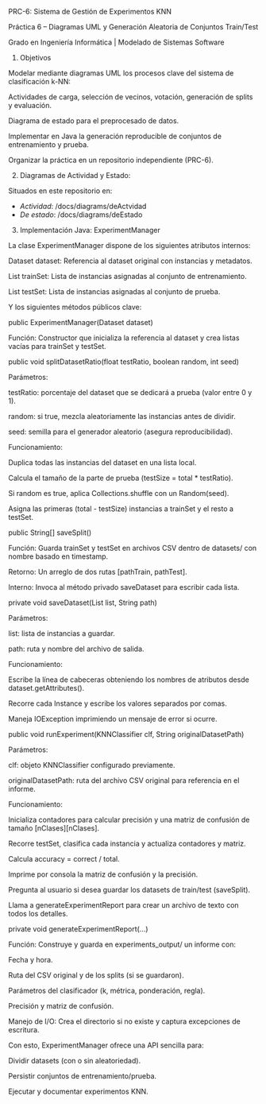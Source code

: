 PRC-6: Sistema de Gestión de Experimentos KNN

Práctica 6 – Diagramas UML y Generación Aleatoria de Conjuntos Train/Test

Grado en Ingeniería Informática | Modelado de Sistemas Software

1. Objetivos

Modelar mediante diagramas UML los procesos clave del sistema de clasificación k-NN:

Actividades de carga, selección de vecinos, votación, generación de splits y evaluación.

Diagrama de estado para el preprocesado de datos.

Implementar en Java la generación reproducible de conjuntos de entrenamiento y prueba.

Organizar la práctica en un repositorio independiente (PRC-6).


2. Diagramas de Actividad y Estado:

Situados en este repositorio en:

- *Actividad*: /docs/diagrams/deActvidad
- *De estado*: /docs/diagrams/deEstado


3. Implementación Java: ExperimentManager

La clase ExperimentManager dispone de los siguientes atributos internos:

Dataset dataset: Referencia al dataset original con instancias y metadatos.

List<Instance> trainSet: Lista de instancias asignadas al conjunto de entrenamiento.

List<Instance> testSet: Lista de instancias asignadas al conjunto de prueba.

Y los siguientes métodos públicos clave:

public ExperimentManager(Dataset dataset)

Función: Constructor que inicializa la referencia al dataset y crea listas vacías para trainSet y testSet.

public void splitDatasetRatio(float testRatio, boolean random, int seed)

Parámetros:

testRatio: porcentaje del dataset que se dedicará a prueba (valor entre 0 y 1).

random: si true, mezcla aleatoriamente las instancias antes de dividir.

seed: semilla para el generador aleatorio (asegura reproducibilidad).

Funcionamiento:

Duplica todas las instancias del dataset en una lista local.

Calcula el tamaño de la parte de prueba (testSize = total * testRatio).

Si random es true, aplica Collections.shuffle con un Random(seed).

Asigna las primeras (total - testSize) instancias a trainSet y el resto a testSet.

public String[] saveSplit()

Función: Guarda trainSet y testSet en archivos CSV dentro de datasets/ con nombre basado en timestamp.

Retorno: Un arreglo de dos rutas [pathTrain, pathTest].

Interno: Invoca al método privado saveDataset para escribir cada lista.

private void saveDataset(List<Instance> list, String path)

Parámetros:

list: lista de instancias a guardar.

path: ruta y nombre del archivo de salida.

Funcionamiento:

Escribe la línea de cabeceras obteniendo los nombres de atributos desde dataset.getAttributes().

Recorre cada Instance y escribe los valores separados por comas.

Maneja IOException imprimiendo un mensaje de error si ocurre.

public void runExperiment(KNNClassifier clf, String originalDatasetPath)

Parámetros:

clf: objeto KNNClassifier configurado previamente.

originalDatasetPath: ruta del archivo CSV original para referencia en el informe.

Funcionamiento:

Inicializa contadores para calcular precisión y una matriz de confusión de tamaño [nClases][nClases].

Recorre testSet, clasifica cada instancia y actualiza contadores y matriz.

Calcula accuracy = correct / total.

Imprime por consola la matriz de confusión y la precisión.

Pregunta al usuario si desea guardar los datasets de train/test (saveSplit).

Llama a generateExperimentReport para crear un archivo de texto con todos los detalles.

private void generateExperimentReport(...)

Función: Construye y guarda en experiments_output/ un informe con:

Fecha y hora.

Ruta del CSV original y de los splits (si se guardaron).

Parámetros del clasificador (k, métrica, ponderación, regla).

Precisión y matriz de confusión.

Manejo de I/O: Crea el directorio si no existe y captura excepciones de escritura.

Con esto, ExperimentManager ofrece una API sencilla para:

Dividir datasets (con o sin aleatoriedad).

Persistir conjuntos de entrenamiento/prueba.

Ejecutar y documentar experimentos KNN.
